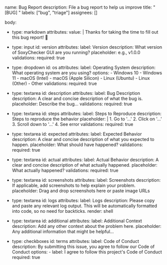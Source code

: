 name: Bug Report
description: File a bug report to help us improve
title: "[BUG] "
labels: ["bug", "triage"]
assignees: []

body:
  - type: markdown
    attributes:
      value: |
        Thanks for taking the time to fill out this bug report! 🐛

  - type: input
    id: version
    attributes:
      label: Version
      description: What version of SoxyChecker GUI are you running?
      placeholder: e.g., v1.0.0
    validations:
      required: true

  - type: dropdown
    id: os
    attributes:
      label: Operating System
      description: What operating system are you using?
      options:
        - Windows 10
        - Windows 11
        - macOS (Intel)
        - macOS (Apple Silicon)
        - Linux (Ubuntu)
        - Linux (Other)
        - Other
    validations:
      required: true

  - type: textarea
    id: description
    attributes:
      label: Bug Description
      description: A clear and concise description of what the bug is.
      placeholder: Describe the bug...
    validations:
      required: true

  - type: textarea
    id: steps
    attributes:
      label: Steps to Reproduce
      description: Steps to reproduce the behavior
      placeholder: |
        1. Go to '...'
        2. Click on '...'
        3. Scroll down to '...'
        4. See error
    validations:
      required: true

  - type: textarea
    id: expected
    attributes:
      label: Expected Behavior
      description: A clear and concise description of what you expected to happen.
      placeholder: What should have happened?
    validations:      required: true

  - type: textarea
    id: actual
    attributes:
      label: Actual Behavior
      description: A clear and concise description of what actually happened.
      placeholder: What actually happened?
    validations:
      required: true

  - type: textarea
    id: screenshots
    attributes:
      label: Screenshots
      description: If applicable, add screenshots to help explain your problem.
      placeholder: Drag and drop screenshots here or paste image URLs

  - type: textarea
    id: logs
    attributes:
      label: Logs
      description: Please copy and paste any relevant log output. This will be automatically formatted into code, so no need for backticks.
      render: shell

  - type: textarea
    id: additional
    attributes:
      label: Additional Context
      description: Add any other context about the problem here.
      placeholder: Any additional information that might be helpful...

  - type: checkboxes
    id: terms
    attributes:
      label: Code of Conduct
      description: By submitting this issue, you agree to follow our Code of Conduct
      options:
        - label: I agree to follow this project's Code of Conduct
          required: true
